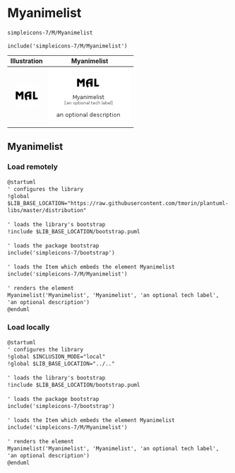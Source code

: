 # Myanimelist


```text
simpleicons-7/M/Myanimelist
```

```text
include('simpleicons-7/M/Myanimelist')
```



| Illustration | Myanimelist |
| :---: | :---: |
| ![illustration for Illustration](../../simpleicons-7/M/Myanimelist.png) | ![illustration for Myanimelist](../../simpleicons-7/M/Myanimelist.Local.png) |




## Myanimelist

### Load remotely
```plantuml
@startuml
' configures the library
!global $LIB_BASE_LOCATION="https://raw.githubusercontent.com/tmorin/plantuml-libs/master/distribution"

' loads the library's bootstrap
!include $LIB_BASE_LOCATION/bootstrap.puml

' loads the package bootstrap
include('simpleicons-7/bootstrap')

' loads the Item which embeds the element Myanimelist
include('simpleicons-7/M/Myanimelist')

' renders the element
Myanimelist('Myanimelist', 'Myanimelist', 'an optional tech label', 'an optional description')
@enduml
```

### Load locally
```plantuml
@startuml
' configures the library
!global $INCLUSION_MODE="local"
!global $LIB_BASE_LOCATION="../.."

' loads the library's bootstrap
!include $LIB_BASE_LOCATION/bootstrap.puml

' loads the package bootstrap
include('simpleicons-7/bootstrap')

' loads the Item which embeds the element Myanimelist
include('simpleicons-7/M/Myanimelist')

' renders the element
Myanimelist('Myanimelist', 'Myanimelist', 'an optional tech label', 'an optional description')
@enduml
```

